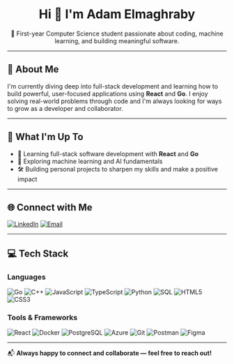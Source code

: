 <h1 align="center">Hi 👋 I'm Adam Elmaghraby</h1>

<p align="center">
  🚀 First-year Computer Science student passionate about coding, machine learning, and building meaningful software.
</p>

---

## 💫 About Me

I'm currently diving deep into full-stack development and learning how to build powerful, user-focused applications using **React** and **Go**. I enjoy solving real-world problems through code and I'm always looking for ways to grow as a developer and collaborator.

---

## 🚀 What I'm Up To

- 🔨 Learning full-stack software development with **React** and **Go**
- 🧠 Exploring machine learning and AI fundamentals
- 🛠️ Building personal projects to sharpen my skills and make a positive impact

---

## 🌐 Connect with Me

[![LinkedIn](https://img.shields.io/badge/LinkedIn-%230077B5.svg?style=for-the-badge&logo=linkedin&logoColor=white)](https://www.linkedin.com/in/adam-elmaghraby/)
[![Email](https://img.shields.io/badge/Email-%23D14836.svg?style=for-the-badge&logo=gmail&logoColor=white)](mailto:adamahmedelmaghraby@gmail.com)

---

## 💻 Tech Stack

### Languages
![Go](https://img.shields.io/badge/Go-%2300ADD8.svg?style=for-the-badge&logo=go&logoColor=white)
![C++](https://img.shields.io/badge/C++-%2300599C.svg?style=for-the-badge&logo=cplusplus&logoColor=white)
![JavaScript](https://img.shields.io/badge/JavaScript-%23323330.svg?style=for-the-badge&logo=javascript&logoColor=%23F7DF1E)
![TypeScript](https://img.shields.io/badge/TypeScript-%23007ACC.svg?style=for-the-badge&logo=typescript&logoColor=white)
![Python](https://img.shields.io/badge/Python-%233776AB.svg?style=for-the-badge&logo=python&logoColor=white)
![SQL](https://img.shields.io/badge/SQL-%2307405e.svg?style=for-the-badge&logo=postgresql&logoColor=white)
![HTML5](https://img.shields.io/badge/HTML5-%23E34F26.svg?style=for-the-badge&logo=html5&logoColor=white)
![CSS3](https://img.shields.io/badge/CSS3-%231572B6.svg?style=for-the-badge&logo=css3&logoColor=white)

### Tools & Frameworks
![React](https://img.shields.io/badge/React-%2320232a.svg?style=for-the-badge&logo=react&logoColor=%2361DAFB)
![Docker](https://img.shields.io/badge/Docker-%230db7ed.svg?style=for-the-badge&logo=docker&logoColor=white)
![PostgreSQL](https://img.shields.io/badge/PostgreSQL-316192?style=for-the-badge&logo=postgresql&logoColor=white)
![Azure](https://img.shields.io/badge/Azure-0078D4?style=for-the-badge&logo=microsoft-azure&logoColor=white)
![Git](https://img.shields.io/badge/Git-%23F05033.svg?style=for-the-badge&logo=git&logoColor=white)
![Postman](https://img.shields.io/badge/Postman-FF6C37?style=for-the-badge&logo=postman&logoColor=white)
![Figma](https://img.shields.io/badge/Figma-2596be?style=for-the-badge&logo=figma&logoColor=white)

---

📬 **Always happy to connect and collaborate — feel free to reach out!**
